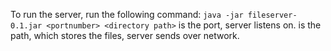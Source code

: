 To run the server, run the following command: `java -jar fileserver-0.1.jar <portnumber> <directory path>`
<portnumber> is the port, server listens on. <directory path> is the path, which stores the files, server sends over network.
